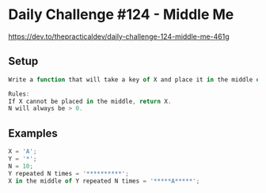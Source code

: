 # Daily Challenge #124 - Middle Me

https://dev.to/thepracticaldev/daily-challenge-124-middle-me-461g

## Setup

```js
Write a function that will take a key of X and place it in the middle of Y repeated N times.

Rules:
If X cannot be placed in the middle, return X.
N will always be > 0.
```

## Examples

```js
X = 'A';
Y = '*';
N = 10;
Y repeated N times = '**********';
X in the middle of Y repeated N times = '*****A*****';
```
